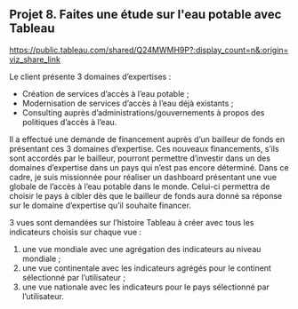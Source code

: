 ## Projet 8. Faites une étude sur l'eau potable avec Tableau

https://public.tableau.com/shared/Q24MWMH9P?:display_count=n&:origin=viz_share_link 

Le client présente 3 domaines d’expertises :
* Création de services d’accès à l’eau potable ;
* Modernisation de services d’accès à l’eau déjà existants ;
* Consulting auprès d’administrations/gouvernements à propos des politiques d’accès à l’eau.

Il a effectué une demande de financement auprès d’un bailleur de fonds en présentant ces 3 domaines d’expertise. Ces nouveaux financements, s’ils sont accordés par le bailleur, pourront permettre d’investir dans un des domaines d’expertise dans un pays qui n’est pas encore déterminé. Dans ce cadre, je suis missionnée pour réaliser un dashboard présentant une vue globale de l’accès à l’eau potable dans le monde. Celui-ci permettra de choisir le pays à cibler dès que le bailleur de fonds aura donné sa réponse sur le domaine d’expertise qu’il souhaite financer.

3 vues sont demandées sur l’histoire Tableau à créer avec tous les indicateurs choisis sur chaque vue : 
1. une vue mondiale avec une agrégation des indicateurs au niveau mondiale ; 
2. une vue continentale avec les indicateurs agrégés pour le continent sélectionné par l’utilisateur ; 
3. une vue nationale avec les indicateurs pour le pays sélectionné par l’utilisateur. 
